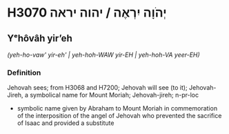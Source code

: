 # H3070 יְהֹוָה יִרְאֶה / יהוה יראה

## Yᵉhôvâh yirʼeh

_(yeh-ho-vaw' yir-eh' | yeh-hoh-WAW yir-EH | yeh-hoh-VA yeer-EH)_

### Definition

Jehovah sees; from H3068 and H7200; Jehovah will see (to it); Jehovah-Jireh, a symbolical name for Mount Moriah; Jehovah-jireh; n-pr-loc

- symbolic name given by Abraham to Mount Moriah in commemoration of the interposition of the angel of Jehovah who prevented the sacrifice of Isaac and provided a substitute
